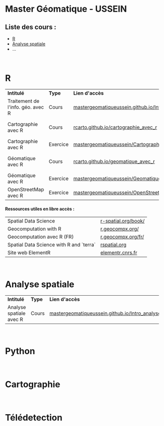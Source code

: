 # Master Géomatique - USSEIN 

## Liste des cours :
- [R](#r)
- [Analyse spatiale](#analyse-spatiale)
- ...

</br>

# R

<table>
  <tr>
    <td><b>Intitulé</b></td>
    <td><b>Type</b></td>
    <td><b>Lien d'accès</b></td>
    <td><b>Auteur(s)</b></td>
  </tr>
  <tr>
    <td>Traitement de l'info. géo. avec R</a></td>
    <td>Cours</td>
    <td><a href="https://mastergeomatiqueussein.github.io/Intro_geo_avec_R/">mastergeomatiqueussein.github.io/Intro_geo_avec_R</a></td>
    <td>H. Pecout</td>
  </tr>
  <tr>
    <td>Cartographie avec R</td>
    <td>Cours</td>
    <td><a href="https://rcarto.github.io/cartographie_avec_r/">rcarto.github.io/cartographie_avec_r</a></td>
    <td>T. Giraud & H. Pecout</td>
  </tr>
  <tr>
    <td>Cartographie avec R</td>
    <td>Exercice</td>
    <td><a href="https://github.com/mastergeomatiqueussein/Cartographie_avec_R">mastergeomatiqueussein/Cartographie_avec_R</a></td>
    <td>H. Pecout</td>
  </tr>
  <tr>
    <td>Géomatique avec R</td>
    <td>Cours</td>
    <td><a href="https://rcarto.github.io/geomatique_avec_r/">rcarto.github.io/geomatique_avec_r</a></td>
    <td>T. Giraud & H. Pecout</td>
  </tr>
  <tr>
    <td>Géomatique avec R</td>
    <td>Exercice</td>
    <td><a href="https://github.com/mastergeomatiqueussein/Geomatique_avec_R">mastergeomatiqueussein/Geomatique_avec_R</a></td>
    <td>H. Pecout</td>
  </tr>
  <tr>
    <td>OpenStreetMap avec R</td>
    <td>Exercice</td>
    <td><a href="https://github.com/mastergeomatiqueussein/OpenStreetMap_avec_R">mastergeomatiqueussein/OpenStreetMap_avec_R</a></td>
    <td>H. Pecout</td>
  </tr>
</table>

#### Ressources utiles en libre accès :

<table>
  <tr>
    <td>Spatial Data Science</td>
    <td><a href="https://r-spatial.org/book/">r-spatial.org/book/</a></td>
  </tr>
  <tr>
    <td>Geocomputation with R</td>
    <td><a href="https://r.geocompx.org/">r.geocompx.org/</a></td>
  </tr>
  <tr>
    <td>Geocomputation avec R (FR)</td>
    <td><a href="https://r.geocompx.org/fr/">r.geocompx.org/fr/</a></td>
  </tr>
  <tr>
    <td>Spatial Data Science with R and `terra`</td>
    <td><a href="https://rspatial.org/index.html">rspatial.org</a></td>
  </tr>
  <tr>
    <td>Site web ElementR</td>
    <td><a href="https://elementr.cnrs.fr/">elementr.cnrs.fr</a></td>
  </tr>
</table>

</br>

# Analyse spatiale

<table>
  <tr>
    <td><b>Intitulé</b></td>
    <td><b>Type</b></td>
    <td><b>Lien d'accès</b></td>
    <td><b>Auteur(s)</b></td>
  </tr>
  <tr>
    <td>Analyse spatiale avec R</a></td>
    <td>Cours</td>
    <td><a href="https://mastergeomatiqueussein.github.io/Intro_analyse_spatiale/">mastergeomatiqueussein.github.io/Intro_analyse_spatiale</a></td>
    <td>H. Pecout</td>
  </tr>
</table>



</br>




# Python



</br>

# Cartographie



</br>

# Télédetection





